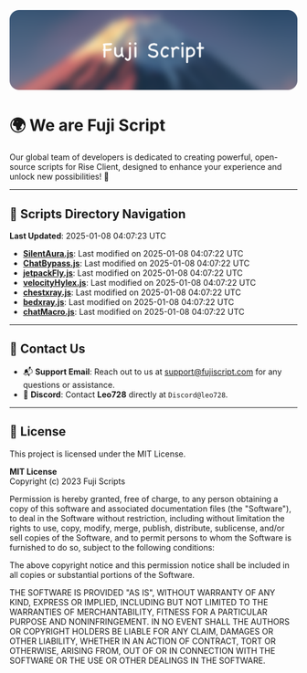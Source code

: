 ![Banner](.github/b.webp)

# 🌍 **We are Fuji Script**

Our global team of developers is dedicated to creating powerful, open-source scripts for Rise Client, designed to enhance your experience and unlock new possibilities! 🌟

---
<!-- SCRIPTS_NAVIGATION_START -->
## 📂 **Scripts Directory Navigation**

**Last Updated**: 2025-01-08 04:07:23 UTC

- **[SilentAura.js](scripts/SilentAura.js)**: Last modified on 2025-01-08 04:07:22 UTC
- **[ChatBypass.js](scripts/ChatBypass.js)**: Last modified on 2025-01-08 04:07:22 UTC
- **[jetpackFly.js](scripts/jetpackFly.js)**: Last modified on 2025-01-08 04:07:22 UTC
- **[velocityHylex.js](scripts/velocityHylex.js)**: Last modified on 2025-01-08 04:07:22 UTC
- **[chestxray.js](scripts/chestxray.js)**: Last modified on 2025-01-08 04:07:22 UTC
- **[bedxray.js](scripts/bedxray.js)**: Last modified on 2025-01-08 04:07:22 UTC
- **[chatMacro.js](scripts/chatMacro.js)**: Last modified on 2025-01-08 04:07:22 UTC

<!-- SCRIPTS_NAVIGATION_END -->

---

## 💬 **Contact Us**  
- 📬 **Support Email**: Reach out to us at [support@fujiscript.com](mailto:support@fujiscript.com) for any questions or assistance.  
- 💬 **Discord**: Contact **Leo728** directly at `Discord@leo728`.

---

## 📜 **License**

This project is licensed under the MIT License.  

**MIT License**  
Copyright (c) 2023 Fuji Scripts  

Permission is hereby granted, free of charge, to any person obtaining a copy of this software and associated documentation files (the "Software"), to deal in the Software without restriction, including without limitation the rights to use, copy, modify, merge, publish, distribute, sublicense, and/or sell copies of the Software, and to permit persons to whom the Software is furnished to do so, subject to the following conditions:  

The above copyright notice and this permission notice shall be included in all copies or substantial portions of the Software.  

THE SOFTWARE IS PROVIDED "AS IS", WITHOUT WARRANTY OF ANY KIND, EXPRESS OR IMPLIED, INCLUDING BUT NOT LIMITED TO THE WARRANTIES OF MERCHANTABILITY, FITNESS FOR A PARTICULAR PURPOSE AND NONINFRINGEMENT. IN NO EVENT SHALL THE AUTHORS OR COPYRIGHT HOLDERS BE LIABLE FOR ANY CLAIM, DAMAGES OR OTHER LIABILITY, WHETHER IN AN ACTION OF CONTRACT, TORT OR OTHERWISE, ARISING FROM, OUT OF OR IN CONNECTION WITH THE SOFTWARE OR THE USE OR OTHER DEALINGS IN THE SOFTWARE.  
